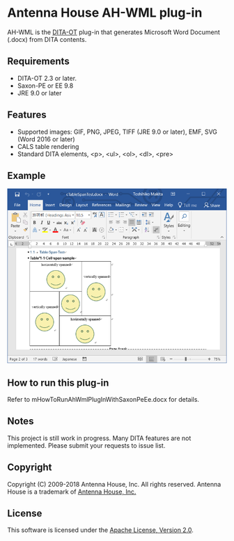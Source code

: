 # Antenna House AH-WML plug-in

AH-WML is the [DITA-OT](http://dita-ot.org) plug-in that generates Microsoft Word Document (.docx) from DITA contents.

## Requirements ##

* DITA-OT 2.3 or later.
* Saxon-PE or EE 9.8
* JRE 9.0 or later

## Features ##

* Supported images: GIF, PNG, JPEG, TIFF (JRE 9.0 or later), EMF, SVG (Word 2016 or later) 
* CALS table rendering
* Standard DITA elements, &lt;p&gt;, &lt;ul&gt;, &lt;ol&gt;, &lt;dl&gt;, &lt;pre&gt;

## Example ##

![Table formatting](./image/table-span.png)

## How to run this plug-in ##

Refer to mHowToRunAhWmlPlugInWithSaxonPeEe.docx for details.

## Notes ##

This project is still work in progress. Many DITA features are not implemented. Please submit your requests to issue list.

## Copyright ##

Copyright (C) 2009-2018 Antenna House, Inc. All rights reserved.
Antenna House is a trademark of [Antenna House, Inc.](http://www.antennahouse.com)

## License ##

This software is licensed under the [Apache License, Version 2.0](http://www.apache.org/licenses/LICENSE-2.0).